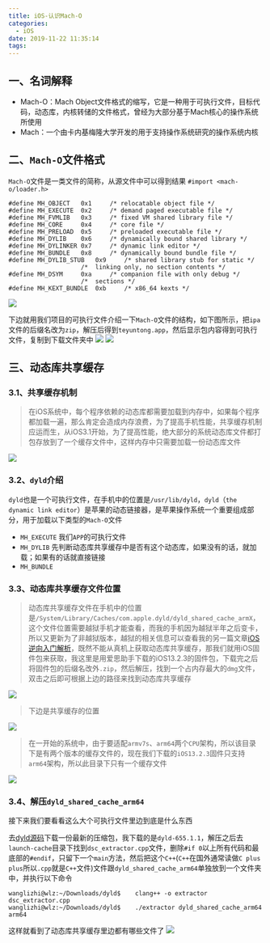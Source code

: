 ```yaml
---
title: iOS-认识Mach-O
categories:
  - iOS
date: 2019-11-22 11:35:14
tags:
---
```


## 一、名词解释
- Mach-O：Mach Object文件格式的缩写，它是一种用于可执行文件，目标代码，动态库，内核转储的文件格式，曾经为大部分基于Mach核心的操作系统所使用
- Mach：一个由卡内基梅隆大学开发的用于支持操作系统研究的操作系统内核

## 二、```Mach-O```文件格式
```Mach-O```文件是一类文件的简称，从源文件中可以得到结果
```#import <mach-o/loader.h>```

```
#define	MH_OBJECT	0x1		/* relocatable object file */
#define	MH_EXECUTE	0x2		/* demand paged executable file */
#define	MH_FVMLIB	0x3		/* fixed VM shared library file */
#define	MH_CORE		0x4		/* core file */
#define	MH_PRELOAD	0x5		/* preloaded executable file */
#define	MH_DYLIB	0x6		/* dynamically bound shared library */
#define	MH_DYLINKER	0x7		/* dynamic link editor */
#define	MH_BUNDLE	0x8		/* dynamically bound bundle file */
#define	MH_DYLIB_STUB	0x9		/* shared library stub for static */
					/*  linking only, no section contents */
#define	MH_DSYM		0xa		/* companion file with only debug */
					/*  sections */
#define	MH_KEXT_BUNDLE	0xb		/* x86_64 kexts */
```
<img src="./iOS-认识Mach-O/Mach-O.png">

下边就用我们项目的可执行文件介绍一下```Mach-O```文件的结构，如下图所示，把```ipa```文件的后缀名改为```zip```，解压后得到```teyuntong.app```，然后显示包内容得到可执行文件，复制到下载文件夹中
<img src="./iOS-认识Mach-O/WX20191122-161029.png">
<img src="./iOS-认识Mach-O/WX20191122-161316.png">

## 三、动态库共享缓存
### 3.1、共享缓存机制
> 在iOS系统中，每个程序依赖的动态库都需要加载到内存中，如果每个程序都加载一遍，那么肯定会造成内存浪费，为了提高手机性能，共享缓存机制应运而生，从iOS3.1开始，为了提高性能，绝大部分的系统动态库文件都打包存放到了一个缓存文件中，这样内存中只需要加载一份动态库文件

<img src="./iOS-认识Mach-O/2.png">

### 3.2、```dyld```介绍
```dyld```也是一个可执行文件，在手机中的位置是```/usr/lib/dyld```，```dyld```（```the dynamic link editor```）是苹果的动态链接器，是苹果操作系统一个重要组成部分，用于加载以下类型的```Mach-O```文件

- ```MH_EXECUTE``` 我们```APP```的可执行文件
- ```MH_DYLIB```  先判断动态库共享缓存中是否有这个动态库，如果没有的话，就加载；如果有的话就直接链接
- ```MH_BUNDLE```

### 3.3、动态库共享缓存文件位置
> 动态库共享缓存文件在手机中的位置是```/System/Library/Caches/com.apple.dyld/dyld_shared_cache_armX```，这个文件位置需要越狱手机才能查看，而我的手机因为越狱半年之后变卡，所以又更新为了非越狱版本，越狱的相关信息可以查看我的另一篇文章[iOS逆向入门解析](https://juejin.im/post/5af2f94351882567096135d8)，既然不能从真机上获取动态库共享缓存，那我们就用iOS固件包来获取，我这里是用爱思助手下载的iOS13.2.3的固件包，下载完之后将固件包的后缀名改外```.zip```，然后解压，找到一个占内存最大的```dmg```文件，双击之后即可根据上边的路径来找到动态库共享缓存

<img src="./iOS-认识Mach-O/WX20191125-154639.png">

> 下边是共享缓存的位置

<img src="./iOS-认识Mach-O/WX20191125-155500@2x.png">

> 在一开始的系统中，由于要适配```armv7s```、```arm64```两个```CPU```架构，所以该目录下是有两个版本的缓存文件的，现在我们下载的```iOS13.2.3```固件只支持```arm64```架构，所以此目录下只有一个缓存文件

<img src="./iOS-认识Mach-O/1.png">

### 3.4、解压```dyld_shared_cache_arm64```
接下来我们要看看这么大个可执行文件里边到底是什么东西

去[dyld源码](https://opensource.apple.com/tarballs/dyld/)下载一份最新的压缩包，我下载的是```dyld-655.1.1```，解压之后去```launch-cache```目录下找到```dsc_extractor.cpp```文件，删除```#if 0```以上所有代码和最底部的```#endif```，只留下一个```main```方法，然后把这个```C++```(```C++```在国外通常读做```C plus plus```所以```.cpp```就是```C++```文件)文件跟```dyld_shared_cache_arm64```单独放到一个文件夹中，并执行以下命令

```
wanglizhi@wlz:~/Downloads/dyld$    clang++ -o extractor dsc_extractor.cpp
wanglizhi@wlz:~/Downloads/dyld$    ./extractor dyld_shared_cache_arm64 arm64
```
这样就看到了动态库共享缓存里边都有哪些文件了
<img src="./iOS-认识Mach-O/WX20191125-164134@2x.png">



